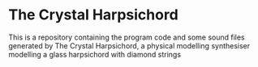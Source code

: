 # The Crystal Harpsichord

This is a repository containing the program code and some sound files generated by The Crystal Harpsichord, a physical modelling synthesiser modelling a glass harpsichord with diamond strings
